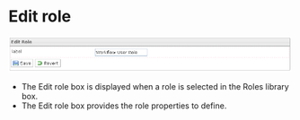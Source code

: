 <!--
parent:
    title: Manage_Roles
author:
    - 'Jérôme Bogaerts'
created_at: '2012-03-29 16:30:22'
updated_at: '2013-03-13 14:34:02'
tags:
    - 'Manage Roles'
-->

Edit role
=========

![](../resources/roles-edit.png)

-   The Edit role box is displayed when a role is selected in the Roles library box.
-   The Edit role box provides the role properties to define.

